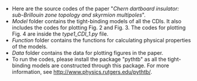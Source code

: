 - Here are the source codes of the paper "*Chern dartboard insulator: sub-Brillouin zone topology and skyrmion multipoles*".
- *Model* folder contains the tight-binding models of all the CDIs. It also includes the codes for plotting Fig. 2 and Fig. 3. The codes for plotting Fig. 4 are inside the *type1_CDI_1.py* file.
- *Function* folder contains the functions for calculating physical properties of the models.
- *Data* folder contains the data for plotting figures in the paper.
- To run the codes, please install the package "pythtb" as all the tight-binding models are constructed through this package. For more information, see http://www.physics.rutgers.edu/pythtb/.
